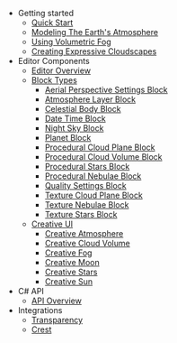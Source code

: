 - Getting started
    - [Quick Start](quickstart/quickstart.md)
    - [Modeling The Earth's Atmosphere](quickstart/earth-atmo.md)
    - [Using Volumetric Fog](quickstart/fog.md)
    - [Creating Expressive Cloudscapes](quickstart/clouds.md)
- Editor Components
    - [Editor Overview](editor/overview.md)
    - [Block Types](editor/blocks/blocks.md)
        - [Aerial Perspective Settings Block](editor/blocks/aerial_perspective_settings_block.md)
        - [Atmosphere Layer Block](editor/blocks/atmosphere_layer_block.md)
        - [Celestial Body Block](editor/blocks/celestial_body_block.md)
        - [Date Time Block](editor/blocks/date_time_block.md)
        - [Night Sky Block](editor/blocks/night_sky_block.md)
        - [Planet Block](editor/blocks/planet_block.md)
        - [Procedural Cloud Plane Block](editor/blocks/procedural_cloud_plane_block.md)
        - [Procedural Cloud Volume Block](editor/blocks/procedural_cloud_volume_block.md)
        - [Procedural Stars Block](editor/blocks/procedural_stars_block.md)
        - [Procedural Nebulae Block](editor/blocks/procedural_nebulae_block.md)
        - [Quality Settings Block](editor/blocks/quality_settings_block.md)
        - [Texture Cloud Plane Block](editor/blocks/texture_cloud_plane_block.md)
        - [Texture Nebulae Block](editor/blocks/texture_nebulae_block.md)
        - [Texture Stars Block](editor/blocks/texture_stars_block.md)
    - [Creative UI](editor/creative/creative.md)
        - [Creative Atmosphere](editor/creative/creative_atmosphere.md)
        - [Creative Cloud Volume](editor/creative/creative_cloud_volume.md)
        - [Creative Fog](editor/creative/creative_fog.md)
        - [Creative Moon](editor/creative/creative_moon.md)
        - [Creative Stars](editor/creative/creative_stars.md)
        - [Creative Sun](editor/creative/creative_sun.md)
- C# API
    - [API Overview](api/overview.md)
- Integrations
    - [Transparency](integrations/transparency.md)
    - [Crest](integrations/crest.md)